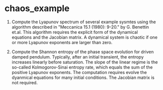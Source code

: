 # chaos_example
1. Compute the Lyapunov spectrum of several example sysmtes using the algorithm described in "Meccanica 15.1 (1980): 9-20." by G. Benettin et.al.
This algorithm requires the explicit form of the dynamical equations and the Jacobian matrix. A dynamical system is chaotic if one or more Lyapunov 
exponents are larger than zero.

2. Compute the Shannon entropy of the phase space evolution for driven damped pendulum. Typically, after an initial transient, the entropy increases 
linearly before saturation. The slope of the linear regime is the so-called Kolmogorov-Sinai entropy rate, which equals the sum of the positive 
Lyapunov exponents. The computation requires evolve the dyanmical equations for many initial conditions. The Jacobian matrix is not required. 

